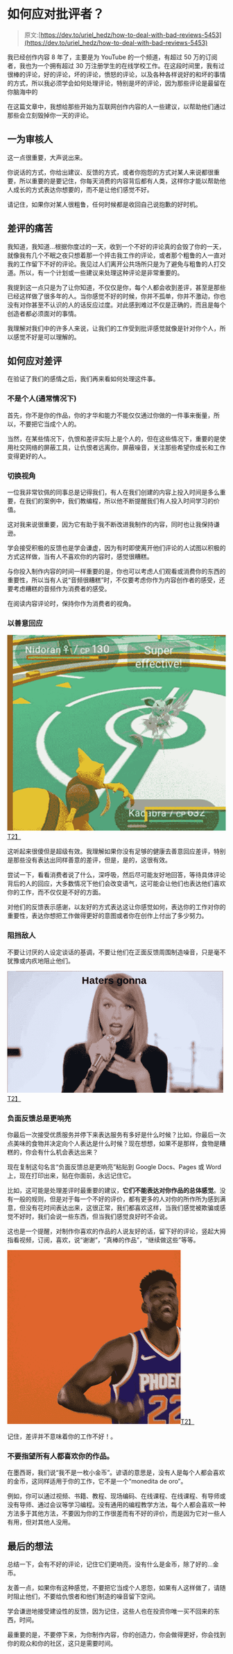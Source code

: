 # 如何应对批评者？

> 原文:[https://dev.to/uriel_hedz/how-to-deal-with-bad-reviews-5453](https://dev.to/uriel_hedz/how-to-deal-with-bad-reviews-5453)

我已经创作内容 8 年了，主要是为 YouTube 的一个频道，有超过 50 万的订阅者，我也为一个拥有超过 30 万注册学生的在线学校工作。在这段时间里，我有过很棒的评论，好的评论，坏的评论，愤怒的评论，以及各种各样说好的和坏的事情的方式，所以我必须学会如何处理评论，特别是坏的评论，因为那些评论是最留在你脑海中的

在这篇文章中，我想给那些开始为互联网创作内容的人一些建议，以帮助他们通过那些会立刻毁掉你一天的评论。

## [](#one-for-the-reviewers)一为审核人

这一点很重要，大声说出来。

你说话的方式，你给出建议、反馈的方式，或者你抱怨的方式对某人来说都很重要，所以重要的是要记住，你每天消费的内容背后都有人类，这样你才能以帮助他人成长的方式表达你想要的，而不是让他们感觉不好。

请记住，如果你对某人很粗鲁，任何时候都是收回自己说抱歉的好时机。

## [](#the-pain-of-bad-reviews)差评的痛苦

我知道，我知道...根据你度过的一天，收到一个不好的评论真的会毁了你的一天，就像我有几个不眠之夜只想着那一个抨击我工作的评论，或者那个粗鲁的人一直对我的工作留下不好的评论。我见过人们离开公共场所只是为了避免与粗鲁的人打交道。所以，有一个计划或一些建议来处理这种评论是非常重要的。

我提到这一点只是为了让你知道，不仅仅是你，每个人都会收到差评，甚至是那些已经这样做了很多年的人。当你感觉不好的时候，你并不孤单，你并不激动，你也没有对你甚至不认识的人的话反应过度。对此感到难过不仅是正确的，而且是每个创造者都必须面对的事情。

我理解对我们中的许多人来说，让我们的工作受到批评感觉就像是针对你个人，所以感觉不好是可以理解的。

## [](#how-to-deal-with-bad-reviews)如何应对差评

在验证了我们的感情之后，我们再来看如何处理这件事。

### [](#it-is-not-personal-normally)不是个人(通常情况下)

首先，你不是你的作品，你的才华和能力不能仅仅通过你做的一件事来衡量，所以，不要把它当成个人的。

当然，在某些情况下，仇恨和差评实际上是个人的，但在这些情况下，重要的是使用社交网络的屏蔽工具，让仇恨者远离你，屏蔽噪音，关注那些希望你成长和工作变得更好的人。

### [](#switch-your-perspective)切换视角

一位我非常钦佩的同事总是记得我们，有人在我们创建的内容上投入时间是多么重要，在我们的案例中，我们教编程，所以他不断提醒我们有人投入时间学习的价值。

这对我来说很重要，因为它有助于我不断改进我制作的内容，同时也让我保持谦逊。

学会接受积极的反馈也是学会谦虚，因为有时即使离开他们评论的人试图以积极的方式这样做，当有人不喜欢你的内容时，感觉很糟糕。

与你投入制作内容的时间一样重要的是，你也可以考虑人们观看或消费你的东西的重要性，所以当有人说“音频很糟糕”时，不仅要考虑你作为内容创作者的感受，还要考虑糟糕的音频作为消费者的感受。

在阅读内容评论时，保持你作为消费者的视角。

### [](#respond-with-kindness)以善意回应

[![A pokemon attacking another one and it is super effective](img/2491ed42bfa15191161c311e43000290.png)T2】](https://res.cloudinary.com/practicaldev/image/fetch/s--WWDSiicy--/c_limit%2Cf_auto%2Cfl_progressive%2Cq_auto%2Cw_880/https://i.stack.imgur.com/CoLm8.jpg)

这听起来很傻但是超级有效。我理解如果你没有足够的健康去善意回应差评，特别是那些没有表达出同样善意的差评，但是，是的，这很有效。

尝试一下，看看消费者说了什么，深呼吸，然后尽可能友好地回答，等待具体评论背后的人的回应，大多数情况下他们会改变语气，这可能会让他们也表达他们喜欢你的工作，而不仅仅是不好的方面。

对他们的反馈表示感谢，以友好的方式表达这让你感觉如何，表达你的工作对你的重要性，表达你想把工作做得更好的意图或者你在创作上付出了多少努力。

### [](#block-the-haters)阻挡敌人

不要让讨厌的人设定谈话的基调，不要让他们在正面反馈周围制造噪音，只是毫不犹豫或内疚地阻止他们。

[![Taylor Swift dancing and singing Shake it off, a reference to the haters](img/c1bfb5b71c7ddf2257a6c833acdd4870.png)T2】](https://i.giphy.com/media/LOWLRHs42LPUDtal3m/source.gif)

### [](#negative-feedback-is-always-louder)负面反馈总是更响亮

你最后一次接受优质服务并停下来表达服务有多好是什么时候？比如，你最后一次点美味的食物并决定向个人表达是什么时候？现在想想，如果不是那样，食物是糟糕的，你会有什么机会表达出来？

现在复制这句名言“负面反馈总是更响亮”粘贴到 Google Docs、Pages 或 Word 上，现在打印出来，贴在你面前，永远记住它。

比如，这可能是处理差评时最重要的建议，**它们不能表达对你作品的总体感觉**。没有一般的规则，但是对于每一个不好的评价，都有更多的人对你的所作所为感到满意，但没有花时间表达出来，这很正常，我们都喜欢这样，当我们感觉被欺骗或感觉不好时，我们会说一些东西，但当我们感觉良好时不会说。

这也是一个提醒，对制作你喜欢的作品的人说友好的话，留下好的评论，竖起大拇指看视频，订阅，喜欢，说“谢谢”，“真棒的作品”，“继续做这些”等等。

[![Deandre Ayton saying I can't hear you](img/e1f666c25f742948aa7fd3785c6cb322.png)T2】](https://i.giphy.com/media/eed1WQcVGQiRDyaEis/source.gif)

记住，差评并不意味着你的工作不好！。

### [](#dont-expect-everyone-to-like-your-work)不要指望所有人都喜欢你的作品。

在墨西哥，我们说“我不是一枚小金币”。谚语的意思是，没有人是每个人都会喜欢的金币，这同样适用于你的工作，它不是一个“monedita de oro”。

例如，你可以通过视频、书籍、教程、现场编码、在线课程、在线课程、有导师或没有导师、通过会议等学习编程。没有通用的编程教学方法，每个人都会喜欢一种方法多于其他方法，不要因为你的工作很差而有不好的评价，而是因为它对一些人有用，但对其他人没用。

## [](#%C2%A0final-thoughts)最后的想法

总结一下，会有不好的评论，记住它们更响亮，没有什么是金币，除了好的...金币。

友善一点，如果你有这种感觉，不要把它当成个人恩怨，如果有人这样做了，请随时阻止他们，不要给仇恨者和他们制造的噪音留下空间。

学会谦逊地接受建设性的反馈，因为记住，这些人也在投资你唯一买不回来的东西，时间。

最重要的是，不要停下来，为你制作内容，你的创造力，你会做得更好，你会找到你的观众和你的社区，这只是需要时间。
